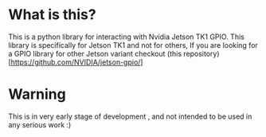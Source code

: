 # What is this?

This is a python library for interacting with Nvidia Jetson TK1 GPIO. This library is specifically for Jetson TK1 and not for others, If you are looking for a GPIO library for other Jetson variant checkout (this repository)[https://github.com/NVIDIA/jetson-gpio/]

# Warning

This is in very early stage of development , and not intended to be used in any serious work :)
